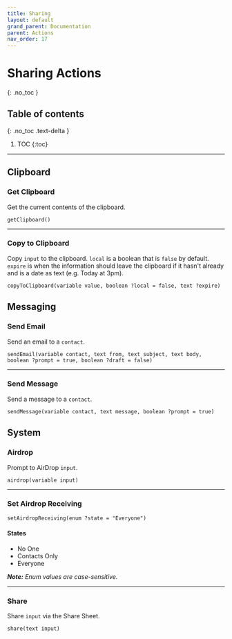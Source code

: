 ```yaml
---
title: Sharing
layout: default
grand_parent: Documentation
parent: Actions
nav_order: 17
---
```


# Sharing Actions
{: .no_toc }

## Table of contents
{: .no_toc .text-delta }

1. TOC
{:toc}

---

## Clipboard

### Get Clipboard

Get the current contents of the clipboard.

```
getClipboard()
```

---

### Copy to Clipboard

Copy `input` to the clipboard. `local` is a boolean that is `false` by default. `expire` is when the information should leave the clipboard if it hasn't already and is a date as text (e.g. Today at 3pm).

```
copyToClipboard(variable value, boolean ?local = false, text ?expire)
```

## Messaging

### Send Email

Send an email to a `contact`.

```
sendEmail(variable contact, text from, text subject, text body, boolean ?prompt = true, boolean ?draft = false)
```

---

### Send Message

Send a message to a `contact`.

```
sendMessage(variable contact, text message, boolean ?prompt = true)
```

## System

### Airdrop

Prompt to AirDrop `input`.

```
airdrop(variable input)
```

---

### Set Airdrop Receiving

```
setAirdropReceiving(enum ?state = "Everyone")
```

#### States
- No One
- Contacts Only
- Everyone

_**Note:** Enum values are case-sensitive._

---

### Share

Share `input` via the Share Sheet.

```
share(text input)
```
